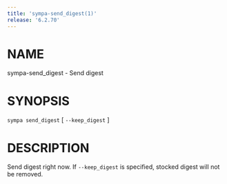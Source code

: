 ```yaml
---
title: 'sympa-send_digest(1)'
release: '6.2.70'
---
```


# NAME

sympa-send\_digest - Send digest

# SYNOPSIS

`sympa send_digest` \[ `--keep_digest` \]

# DESCRIPTION

Send digest right now.
If `--keep_digest` is specified, stocked digest will not be removed.
